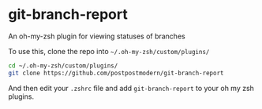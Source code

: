 # git-branch-report

An oh-my-zsh plugin for viewing statuses of branches

To use this, clone the repo into `~/.oh-my-zsh/custom/plugins/`

```zsh
cd ~/.oh-my-zsh/custom/plugins/
git clone https://github.com/postpostmodern/git-branch-report
```

And then edit your `.zshrc` file and add `git-branch-report` to your oh my zsh plugins.
